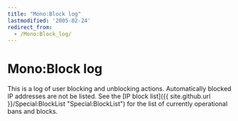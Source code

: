 ```yaml
---
title: "Mono:Block log"
lastmodified: '2005-02-24'
redirect_from:
  - /Mono:Block_log/
---
```


Mono:Block log
==============

This is a log of user blocking and unblocking actions. Automatically blocked IP addresses are not be listed. See the [IP block list]({{ site.github.url }}/Special:BlockList "Special:BlockList") for the list of currently operational bans and blocks.

